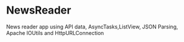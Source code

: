 # NewsReader
News reader app using API data, AsyncTasks,ListView, JSON Parsing, Apache IOUtils and HttpURLConnection 
